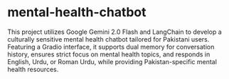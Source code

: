 # mental-health-chatbot
This project utilizes Google Gemini 2.0 Flash and LangChain to develop a culturally sensitive mental health chatbot tailored for Pakistani users. Featuring a Gradio interface, it supports dual memory for conversation history, ensures strict focus on mental health topics, and responds in English, Urdu, or Roman Urdu, while providing Pakistan-specific mental health resources.
